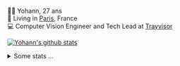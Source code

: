 <p>
  👨🏻 <bold>Yohann</bold>, 27 ans<br/>
  💼 Living in <a href="https://www.google.com/maps?q=paris">Paris</a>, France<br/>
  💻 Computer Vision Engineer and Tech Lead at <a href="https://trayvisor.com/">Trayvisor</a><br/>
</p>

<a href="https://github.com/anuraghazra/github-readme-stats"><img align="center" src="https://github-readme-stats-go94hl40s-yohann84l.vercel.app//api?username=yohann84L&show_icons=true&include_all_commits=true" alt="Yohann's github stats" /> </a>


<details>
  <summary>Some stats ...</summary><br/>
  

<!--START_SECTION:waka-->
![Code Time](http://img.shields.io/badge/Code%20Time-1%2C126%20hrs%203%20mins-blue)

![Profile Views](http://img.shields.io/badge/Profile%20Views-0-blue)

**🐱 My GitHub Data** 

> 📦 440.7 kB Used in GitHub's Storage 
 > 
> 🏆 571 Contributions in the Year 2024
 > 
> 🚫 Not Opted to Hire
 > 
> 📜 26 Public Repositories 
 > 
> 🔑 21 Private Repositories 
 > 
**I'm an Early 🐤** 

```text
🌞 Morning                13222 commits       ████████░░░░░░░░░░░░░░░░░   31.70 % 
🌆 Daytime                23431 commits       ██████████████░░░░░░░░░░░   56.17 % 
🌃 Evening                4921 commits        ███░░░░░░░░░░░░░░░░░░░░░░   11.80 % 
🌙 Night                  139 commits         ░░░░░░░░░░░░░░░░░░░░░░░░░   00.33 % 
```
📅 **I'm Most Productive on Wednesday** 

```text
Monday                   7539 commits        █████░░░░░░░░░░░░░░░░░░░░   18.07 % 
Tuesday                  7695 commits        █████░░░░░░░░░░░░░░░░░░░░   18.45 % 
Wednesday                9480 commits        ██████░░░░░░░░░░░░░░░░░░░   22.73 % 
Thursday                 8556 commits        █████░░░░░░░░░░░░░░░░░░░░   20.51 % 
Friday                   7764 commits        █████░░░░░░░░░░░░░░░░░░░░   18.61 % 
Saturday                 222 commits         ░░░░░░░░░░░░░░░░░░░░░░░░░   00.53 % 
Sunday                   457 commits         ░░░░░░░░░░░░░░░░░░░░░░░░░   01.10 % 
```


📊 **This Week I Spent My Time On** 

```text
🕑︎ Time Zone: Europe/Paris

💬 Programming Languages: 
No Activity Tracked This Week

🔥 Editors: 
No Activity Tracked This Week

💻 Operating System: 
No Activity Tracked This Week
```

**I Mostly Code in Python** 

```text
Python                   25 repos            █████████████░░░░░░░░░░░░   53.19 % 
Jupyter Notebook         5 repos             ███░░░░░░░░░░░░░░░░░░░░░░   10.64 % 
JavaScript               3 repos             ██░░░░░░░░░░░░░░░░░░░░░░░   06.38 % 
HTML                     2 repos             █░░░░░░░░░░░░░░░░░░░░░░░░   04.26 % 
Shell                    1 repo              █░░░░░░░░░░░░░░░░░░░░░░░░   02.13 % 
```




 Last Updated on 26/04/2024 00:28:58 UTC
<!--END_SECTION:waka-->
